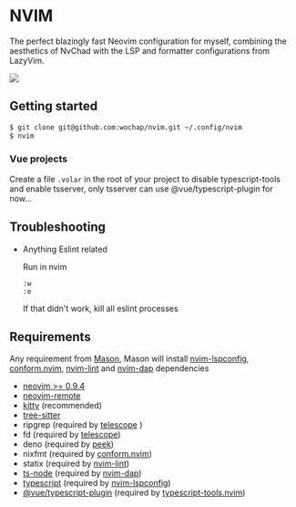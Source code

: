 # NVIM

The perfect blazingly fast Neovim configuration for myself, combining the aesthetics of NvChad with the LSP and formatter configurations from LazyVim.

![](https://i.imgur.com/jsCnGLI.jpg)

## Getting started

```sh
$ git clone git@github.com:wochap/nvim.git ~/.config/nvim
$ nvim
```

### Vue projects

Create a file `.volar` in the root of your project to disable typescript-tools and enable tsserver, only tsserver can use @vue/typescript-plugin for now...

## Troubleshooting

- Anything Eslint related

  Run in nvim

  ```
  :w
  :e
  ```

  If that didn't work, kill all eslint processes

## Requirements

Any requirement from [Mason](https://github.com/williamboman/mason.nvim#requirements), Mason will install [nvim-lspconfig](https://github.com/neovim/nvim-lspconfig), [conform.nvim](https://github.com/stevearc/conform.nvim), [nvim-lint](https://github.com/mfussenegger/nvim-lint) and [nvim-dap](https://github.com/mfussenegger/nvim-dap) dependencies

- [neovim >= 0.9.4](https://github.com/neovim/neovim)
- [neovim-remote](https://github.com/mhinz/neovim-remote)
- [kitty](https://sw.kovidgoyal.net/kitty) (recommended)
- [tree-sitter](https://github.com/tree-sitter/tree-sitter)
- ripgrep (required by [telescope](https://github.com/nvim-telescope/telescope.nvim)
  )
- fd (required by [telescope](https://github.com/nvim-telescope/telescope.nvim))
- deno (required by [peek](https://github.com/toppair/peek.nvim))
- nixfmt (required by [conform.nvim](https://github.com/stevearc/conform.nvim))
- statix (required by [nvim-lint](https://github.com/mfussenegger/nvim-lint))
- [ts-node](https://www.npmjs.com/package/ts-node) (required by [nvim-dap](https://github.com/mfussenegger/nvim-dap))
- [typescript](https://www.npmjs.com/package/typescript) (required by [nvim-lspconfig](https://github.com/neovim/nvim-lspconfig))
- [@vue/typescript-plugin](https://www.npmjs.com/package/@vue/typescript-plugin) (required by [typescript-tools.nvim](https://www.npmjs.com/package/@vue/typescript-plugin))
